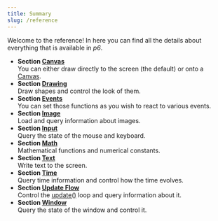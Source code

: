 ```yaml
---
title: Summary 
slug: /reference 
---
```


Welcome to the reference! In here you can find all the details about everything that is available in *p6*.

* **Section [Canvas](/reference/canvas)** <br/>You can either draw directly to the screen (the default) or onto a [Canvas](/reference/Types/canvas). 
* **Section [Drawing](/reference/drawing)** <br/>Draw shapes and control the look of them. 
* **Section [Events](/reference/events)** <br/>You can set those functions as you wish to react to various events. 
* **Section [Image](/reference/image)** <br/>Load and query information about images. 
* **Section [Input](/reference/input)** <br/>Query the state of the mouse and keyboard. 
* **Section [Math](/reference/math)** <br/>Mathematical functions and numerical constants. 
* **Section [Text](/reference/text)** <br/>Write text to the screen. 
* **Section [Time](/reference/time)** <br/>Query time information and control how the time evolves. 
* **Section [Update Flow](/reference/update-flow)** <br/>Control the [update()](/reference/events#update) loop and query information about it. 
* **Section [Window](/reference/window)** <br/>Query the state of the window and control it. 

